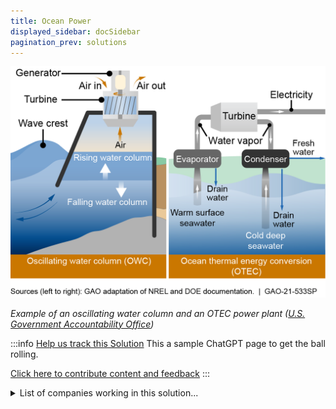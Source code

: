 ```yaml
---
title: Ocean Power
displayed_sidebar: docSidebar
pagination_prev: solutions
---
```

![Wave energy converters use surface waves to generate power. Ocean thermal energy converter (OTEC) power plants convert the thermal differences between warm surface seawater and cold deep seawater into power.](/../static/img/ocean-power.png)

*Example of an oscillating water column and an OTEC power plant ([U.S. Government Accountability Office](https://www.gao.gov/products/gao-21-533sp))*

:::info [Help us track this Solution](contribute)
This a sample ChatGPT page to get the ball rolling.

[Click here to contribute content and feedback](contribute)
:::

<details>
        <summary>List of companies working in this solution...</summary>
        <div>
            <ul>
             
                <li><a href="https://sinnpower.com/imprint">Sinn Power</a></li>
            
                <li><a href="https://www.joindrift.com">Drift Power</a></li>
            
            </ul>
        </div>
        </details>

## Overview

**Ocean Power** technology has witnessed significant progress, particularly through the development of **Wave Energy Converters (WECs)**. These devices extract energy from ocean waves and transform it into electricity. One promising variant is the **Oscillating Water Column (OWC)** device, characterized by a submerged structure with an open chamber at the top. As waves pass over, they propel water movement that drives a turbine for electricity generation. Organizations like the **U.S. Department of Energy**, the **Electric Power Research Institute**, and the **European Marine Energy Centre** are pioneering this technology.

## Progress Made

- **Wave Power, Tidal Power, and Offshore Wind Power**: Advancements in harnessing ocean energy to generate electricity.
- **U.S. Department of Energy**, the **National Renewable Energy Laboratory**, and the **Electric Power Research Institute**: Leading in developing ocean power technologies to curtail greenhouse gas emissions.

## Lessons Learned

1. **Ocean energy generation**: Demonstrates the feasibility of generating electricity from ocean waves and currents.
2. **Complementary energy source**: Ocean power can supplement or even replace conventional fossil fuel-based energy sources.
3. **Diverse technologies**: Various ocean energy technologies with distinct pros and cons.
4. **Renewable potential**: Harnessing ocean power can effectively reduce greenhouse gas emissions and counteract climate change.
5. **Challenges**: Balancing technology cost, scalability, and environmental impacts.

**International Renewable Energy Agency (IRENA)** and the **Ocean Energy Systems Consortium (OESC)** are working to advance ocean power, conducting pilot projects globally and developing commercial initiatives.

## Challenges Ahead

- **Technology cost**: Overcoming the high initial costs associated with ocean power technology.
- **Scalability**: Ensuring the technology can be efficiently scaled up for widespread adoption.
- **Environmental impact**: Addressing potential noise pollution, ecosystem disruption, and coastal community effects.

Companies and organizations like **Ocean Power Technologies**, the **European Marine Energy Centre**, and the **U.S. Department of Energy** are striving to tackle these challenges and advance ocean power technology.

## Best Path Forward

To effectively combat climate change through ocean power, the key steps include:

1. **Research and Development (R&D) investment**: Enhance technology and affordability.
2. **Policy support**: Collaborate with governments and international bodies to create favorable policies.
3. **Industry collaboration**: Partner with existing ocean power adopters to scale up the technology.

Leading organizations such as **Ocean Power Technologies**, the **European Marine Energy Centre**, and the **U.S. Department of Energy** continue to drive advancements in ocean power technology.